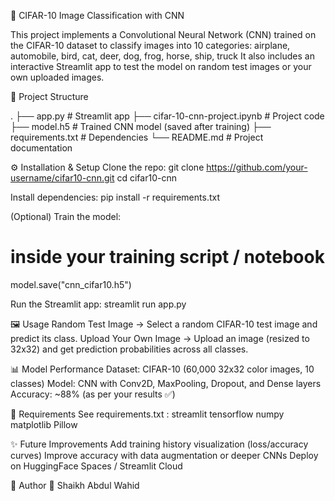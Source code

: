 🚀 CIFAR-10 Image Classification with CNN

This project implements a Convolutional Neural Network (CNN) trained on the CIFAR-10 dataset to classify images into 10 categories:
airplane, automobile, bird, cat, deer, dog, frog, horse, ship, truck
It also includes an interactive Streamlit app to test the model on random test images or your own uploaded images.


📂 Project Structure

.
├── app.py                       # Streamlit app
├── cifar-10-cnn-project.ipynb   # Project code
├── model.h5                     # Trained CNN model (saved after training)
├── requirements.txt             # Dependencies
└── README.md                    # Project documentation
 

⚙️ Installation & Setup
Clone the repo:
git clone https://github.com/your-username/cifar10-cnn.git
cd cifar10-cnn

Install dependencies:
pip install -r requirements.txt

(Optional) Train the model:
# inside your training script / notebook
model.save("cnn_cifar10.h5")

Run the Streamlit app:
streamlit run app.py

🖼️ Usage
Random Test Image → Select a random CIFAR-10 test image and predict its class.
Upload Your Own Image → Upload an image (resized to 32x32) and get prediction probabilities across all classes.


📊 Model Performance
Dataset: CIFAR-10 (60,000 32x32 color images, 10 classes)
Model: CNN with Conv2D, MaxPooling, Dropout, and Dense layers
Accuracy: ~88% (as per your results ✅)


🔧 Requirements
See requirements.txt
:
streamlit
tensorflow
numpy
matplotlib
Pillow


✨ Future Improvements
Add training history visualization (loss/accuracy curves)
Improve accuracy with data augmentation or deeper CNNs
Deploy on HuggingFace Spaces / Streamlit Cloud


📌 Author
👤 Shaikh Abdul Wahid

